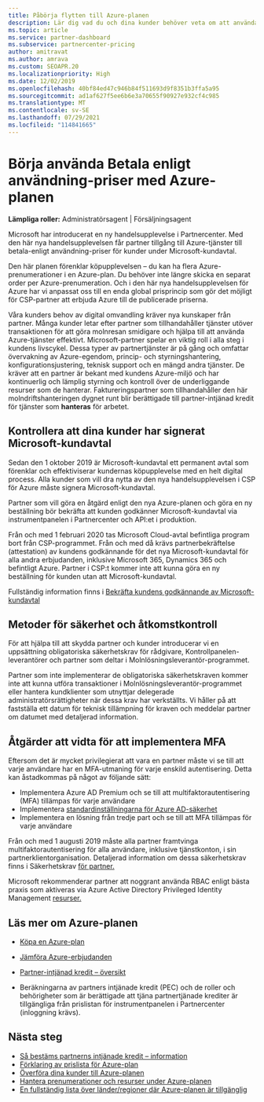 ```yaml
---
title: Påbörja flytten till Azure-planen
description: Lär dig vad du och dina kunder behöver veta om att använda Azures betala enligt plan, inklusive första steg, säkerhetsåtgärder och hur du kommer igång.
ms.topic: article
ms.service: partner-dashboard
ms.subservice: partnercenter-pricing
author: amitravat
ms.author: amrava
ms.custom: SEOAPR.20
ms.localizationpriority: High
ms.date: 12/02/2019
ms.openlocfilehash: 40bf84ed47c946b84f511693d9f8351b3ffa5a95
ms.sourcegitcommit: ad1af627f5ee6b6e3a70655f90927e932cf4c985
ms.translationtype: MT
ms.contentlocale: sv-SE
ms.lasthandoff: 07/29/2021
ms.locfileid: "114841665"
---
```

# <a name="begin-using-pay-as-you-go-rates-with-the-azure-plan"></a>Börja använda Betala enligt användning-priser med Azure-planen

**Lämpliga roller:** Administratörsagent | Försäljningsagent


Microsoft har introducerat en ny handelsupplevelse i Partnercenter.  Med den här nya handelsupplevelsen får partner tillgång till Azure-tjänster till betala-enligt användning-priser för kunder under Microsoft-kundavtal.

Den här planen förenklar köpupplevelsen – du kan ha flera Azure-prenumerationer i en Azure-plan. Du behöver inte längre skicka en separat order per Azure-prenumeration. Och i den här nya handelsupplevelsen för Azure har vi anpassat oss till en enda global prisprincip som gör det möjligt för CSP-partner att erbjuda Azure till de publicerade priserna.

Våra kunders behov av digital omvandling kräver nya kunskaper från partner. Många kunder letar efter partner som tillhandahåller tjänster utöver transaktionen för att göra molnresan smidigare och hjälpa till att använda Azure-tjänster effektivt. Microsoft-partner spelar en viktig roll i alla steg i kundens livscykel. Dessa typer av partnertjänster är på gång och omfattar övervakning av Azure-egendom, princip- och styrningshantering, konfigurationsjustering, teknisk support och en mängd andra tjänster. De kräver att en partner är bekant med kundens Azure-miljö och har kontinuerlig och lämplig styrning och kontroll över de underliggande resurser som de hanterar. Faktureringspartner som tillhandahåller den här molndriftshanteringen dygnet runt blir berättigade till partner-intjänad kredit för tjänster som **hanteras** för arbetet.

## <a name="make-sure-your-customers-have-signed-the-microsoft-customer-agreement"></a>Kontrollera att dina kunder har signerat Microsoft-kundavtal

Sedan den 1 oktober 2019 är Microsoft-kundavtal ett permanent avtal som förenklar och effektiviserar kundernas köpupplevelse med en helt digital process. Alla kunder som vill dra nytta av den nya handelsupplevelsen i CSP för Azure måste signera Microsoft-kundavtal.

Partner som vill göra en åtgärd enligt den nya Azure-planen och göra en ny beställning bör bekräfta att kunden godkänner Microsoft-kundavtal via instrumentpanelen i Partnercenter och API:et i produktion.

Från och med 1 februari 2020 tas Microsoft Cloud-avtal befintliga program bort från CSP-programmet. Från och med då krävs partnerbekräftelse (attestation) av kundens godkännande för det nya Microsoft-kundavtal för alla andra erbjudanden, inklusive Microsoft 365, Dynamics 365 och befintligt Azure. Partner i CSP:t kommer inte att kunna göra en ny beställning för kunden utan att Microsoft-kundavtal.

Fullständig information finns i [Bekräfta kundens godkännande av Microsoft-kundavtal](confirm-customer-agreement.md)

## <a name="security-and-access-control-practices"></a>Metoder för säkerhet och åtkomstkontroll

För att hjälpa till att skydda partner och kunder introducerar vi en uppsättning obligatoriska säkerhetskrav för rådgivare, Kontrollpanelen-leverantörer och partner som deltar i Molnlösningsleverantör-programmet.

Partner som inte implementerar de obligatoriska säkerhetskraven kommer inte att kunna utföra transaktioner i Molnlösningsleverantör-programmet eller hantera kundklienter som utnyttjar delegerade administratörsrättigheter när dessa krav har verkställts. Vi håller på att fastställa ett datum för teknisk tillämpning för kraven och meddelar partner om datumet med detaljerad information.

## <a name="actions-to-take-to-implement-mfa"></a>Åtgärder att vidta för att implementera MFA

Eftersom det är mycket privilegierat att vara en partner måste vi se till att varje användare har en MFA-utmaning för varje enskild autentisering. Detta kan åstadkommas på något av följande sätt:

- Implementera Azure AD Premium och se till att multifaktorautentisering (MFA) tillämpas för varje användare
- Implementera [standardinställningarna för Azure AD-säkerhet](/azure/active-directory/conditional-access/concept-conditional-access-security-defaults)
- Implementera en lösning från tredje part och se till att MFA tillämpas för varje användare

Från och med 1 augusti 2019 måste alla partner framtvinga multifaktorautentisering för alla användare, inklusive tjänstkonton, i sin partnerklientorganisation. Detaljerad information om dessa säkerhetskrav finns i Säkerhetskrav [för partner.](partner-security-requirements.md)

Microsoft rekommenderar partner att noggrant använda RBAC enligt bästa praxis som aktiveras via Azure Active Directory Privileged Identity Management [resurser.](/azure/active-directory/privileged-identity-management/pim-configure)

## <a name="read-more-about-the-azure-plan"></a>Läs mer om Azure-planen

- [Köpa en Azure-plan](purchase-azure-plan.md)

- [Jämföra Azure-erbjudanden](compare-azure-offers.md)

- [Partner-intjänad kredit – översikt](partner-earned-credit.md)

- Beräkningarna av partners intjänade kredit (PEC) och de roller och behörigheter som är berättigade att tjäna partnertjänade krediter är tillgängliga från prislistan för instrumentpanelen i Partnercenter (inloggning krävs).

## <a name="next-steps"></a>Nästa steg 

- [Så bestäms partnerns intjänade kredit – information](partner-earned-credit-explanation.md)
- [Förklaring av prislista för Azure-plan](azure-plan-price-list.md)
- [Överföra dina kunder till Azure-planen](azure-plan-transition.md)
- [Hantera prenumerationer och resurser under Azure-planen](azure-plan-manage.md)
- [En fullständig lista över länder/regioner där Azure-planen är tillgänglig](https://query.prod.cms.rt.microsoft.com/cms/api/am/binary/RE3QN0x)